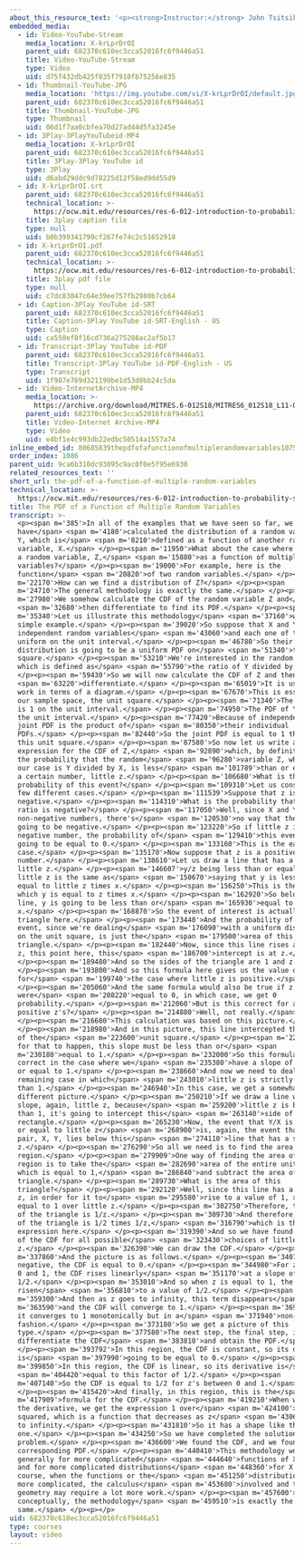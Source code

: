 ```yaml
---
about_this_resource_text: '<p><strong>Instructor:</strong> John Tsitsiklis</p>'
embedded_media:
  - id: Video-YouTube-Stream
    media_location: X-krLprDrOI
    parent_uid: 682370c610ec3cca52016fc6f9446a51
    title: Video-YouTube-Stream
    type: Video
    uid: d75f432db425f035f7910fb75256e835
  - id: Thumbnail-YouTube-JPG
    media_location: 'https://img.youtube.com/vi/X-krLprDrOI/default.jpg'
    parent_uid: 682370c610ec3cca52016fc6f9446a51
    title: Thumbnail-YouTube-JPG
    type: Thumbnail
    uid: 06d1f7aa0cbfea70d27ad44d5fa3245e
  - id: 3Play-3PlayYouTubeid-MP4
    media_location: X-krLprDrOI
    parent_uid: 682370c610ec3cca52016fc6f9446a51
    title: 3Play-3Play YouTube id
    type: 3Play
    uid: d6abd29ddc9d78225d12f58ed9dd55d9
  - id: X-krLprDrOI.srt
    parent_uid: 682370c610ec3cca52016fc6f9446a51
    technical_location: >-
      https://ocw.mit.edu/resources/res-6-012-introduction-to-probability-spring-2018/part-i-the-fundamentals/the-pdf-of-a-function-of-multiple-random-variables/X-krLprDrOI.srt
    title: 3play caption file
    type: null
    uid: b0b399341799cf267fe74c2c51652918
  - id: X-krLprDrOI.pdf
    parent_uid: 682370c610ec3cca52016fc6f9446a51
    technical_location: >-
      https://ocw.mit.edu/resources/res-6-012-introduction-to-probability-spring-2018/part-i-the-fundamentals/the-pdf-of-a-function-of-multiple-random-variables/X-krLprDrOI.pdf
    title: 3play pdf file
    type: null
    uid: c7dc83047c64e39ee757fb2980b7cb64
  - id: Caption-3Play YouTube id-SRT
    parent_uid: 682370c610ec3cca52016fc6f9446a51
    title: Caption-3Play YouTube id-SRT-English - US
    type: Caption
    uid: ca550ef8f16cd736a275286ac2af5b17
  - id: Transcript-3Play YouTube id-PDF
    parent_uid: 682370c610ec3cca52016fc6f9446a51
    title: Transcript-3Play YouTube id-PDF-English - US
    type: Transcript
    uid: 1f987e769d321199be1d53d0bb24c5da
  - id: Video-InternetArchive-MP4
    media_location: >-
      https://archive.org/download/MITRES.6-012S18/MITRES6_012S18_L11-09_300k.mp4
    parent_uid: 682370c610ec3cca52016fc6f9446a51
    title: Video-Internet Archive-MP4
    type: Video
    uid: e4bf1e4c993db22edbc50514a1557a74
inline_embed_id: 80685839thepdfofafunctionofmultiplerandomvariables10759708
order_index: 1086
parent_uid: 9ca6b310dc93095c9ac0f0e5f95e6930
related_resources_text: ''
short_url: the-pdf-of-a-function-of-multiple-random-variables
technical_location: >-
  https://ocw.mit.edu/resources/res-6-012-introduction-to-probability-spring-2018/part-i-the-fundamentals/the-pdf-of-a-function-of-multiple-random-variables
title: The PDF of a Function of Multiple Random Variables
transcript: >-
  <p><span m='385'>In all of the examples that we have seen so far, we
  have</span> <span m='4180'>calculated the distribution of a random variable,
  Y, which is</span> <span m='8210'>defined as a function of another random
  variable, X.</span> </p><p><span m='11950'>What about the case where we define
  a random variable, Z,</span> <span m='15880'>as a function of multiple random
  variables?</span> </p><p><span m='19000'>For example, here is the
  function</span> <span m='20820'>of two random variables.</span> </p><p><span
  m='22170'>How can we find a distribution of Z?</span> </p><p><span
  m='24710'>The general methodology is exactly the same.</span> </p><p><span
  m='27980'>We somehow calculate the CDF of the random variable Z and</span>
  <span m='32680'>then differentiate to find its PDF.</span> </p><p><span
  m='35340'>Let us illustrate this methodology</span> <span m='37160'>with a
  simple example.</span> </p><p><span m='39020'>So suppose that X and Y are
  independent random variables</span> <span m='43060'>and each one of them is
  uniform on the unit interval.</span> </p><p><span m='46780'>So their joint
  distribution is going to be a uniform PDF on</span> <span m='51340'>the unit
  square.</span> </p><p><span m='53210'>We're interested in the random variable,
  which is defined as</span> <span m='55790'>the ratio of Y divided by X.</span>
  </p><p><span m='59430'>So we will now calculate the CDF of Z and then</span>
  <span m='63220'>differentiate.</span> </p><p><span m='65019'>It is useful to
  work in terms of a diagram.</span> </p><p><span m='67670'>This is essentially
  our sample space, the unit square.</span> </p><p><span m='71340'>The PDF of X
  is 1 on the unit interval.</span> </p><p><span m='74950'>The PDF of Y is 1 on
  the unit interval.</span> </p><p><span m='77420'>Because of independence, the
  joint PDF is the product of</span> <span m='80350'>their individual
  PDFs.</span> </p><p><span m='82440'>So the joint PDF is equal to 1 throughout
  this unit square.</span> </p><p><span m='87580'>So now let us write an
  expression for the CDF of Z,</span> <span m='92890'>which, by definition, is
  the probability that the random</span> <span m='96280'>variable Z, which in
  our case is Y divided by X, is less</span> <span m='101789'>than or equal than
  a certain number, little z.</span> </p><p><span m='106680'>What is the
  probability of this event?</span> </p><p><span m='109310'>Let us consider a
  few different cases.</span> </p><p><span m='111539'>Suppose that z is
  negative.</span> </p><p><span m='114310'>What is the probability that this
  ratio is negative?</span> </p><p><span m='117050'>Well, since X and Y are
  non-negative numbers, there's</span> <span m='120530'>no way that the ratio is
  going to be negative.</span> </p><p><span m='123220'>So if little z is a
  negative number, the probability of</span> <span m='129410'>this event is
  going to be equal to 0.</span> </p><p><span m='133160'>This is the easier
  case.</span> </p><p><span m='135170'>Now suppose that z is a positive
  number.</span> </p><p><span m='138610'>Let us draw a line that has a slope of
  little z.</span> </p><p><span m='146607'>y/z being less than or equal to
  little z is the same as</span> <span m='150670'>saying that y is less than or
  equal to little z times x.</span> </p><p><span m='156250'>This is the line on
  which y is equal to z times x.</span> </p><p><span m='162920'>So below that
  line, y is going to be less than or</span> <span m='165930'>equal to z times
  x.</span> </p><p><span m='168870'>So the event of interest is actually this
  triangle here.</span> </p><p><span m='173440'>And the probability of this
  event, since we're dealing</span> <span m='176090'>with a uniform distribution
  on the unit square, is just the</span> <span m='179500'>area of this
  triangle.</span> </p><p><span m='182440'>Now, since this line rises at slope
  z, this point here, this</span> <span m='186700'>intercept is at z.</span>
  </p><p><span m='189480'>And so the sides of the triangle are 1 and z.</span>
  </p><p><span m='193800'>And so this formula here gives us the value of the CDF
  for</span> <span m='199740'>the case where little z is positive.</span>
  </p><p><span m='205060'>And the same formula would also be true if z also
  were</span> <span m='208220'>equal to 0, in which case, we get 0
  probability.</span> </p><p><span m='212060'>But is this correct for all
  positive z's?</span> </p><p><span m='214880'>Well, not really.</span>
  </p><p><span m='216680'>This calculation was based on this picture.</span>
  </p><p><span m='218980'>And in this picture, this line intercepted this side
  of the</span> <span m='223600'>unit square.</span> </p><p><span m='225030'>And
  for that to happen, this slope must be less than or</span> <span
  m='230180'>equal to 1.</span> </p><p><span m='232000'>So this formula is only
  correct in the case where we</span> <span m='235380'>have a slope of less than
  or equal to 1.</span> </p><p><span m='238660'>And now we need to deal with the
  remaining case in which</span> <span m='243010'>little z is strictly larger
  than 1.</span> </p><p><span m='246940'>In this case, we get a somewhat
  different picture.</span> </p><p><span m='250210'>If we draw a line with
  slope, again, little z, because</span> <span m='259200'>little z is bigger
  than 1, it's going to intercept this</span> <span m='263140'>side of the
  rectangle.</span> </p><p><span m='265230'>Now, the event that Y/X is less than
  or equal to little z</span> <span m='268900'>is, again, the event that the
  pair, X, Y, lies below this</span> <span m='274110'>line that has a slope of
  z.</span> </p><p><span m='276290'>So all we need is to find the area of this
  region.</span> </p><p><span m='279909'>One way of finding the area of this
  region is to take the</span> <span m='282690'>area of the entire unit square,
  which is equal to 1,</span> <span m='286840'>and subtract the area of this
  triangle.</span> </p><p><span m='289730'>What is the area of this
  triangle?</span> </p><p><span m='292120'>Well, since this line has a slope of
  z, in order for it to</span> <span m='295580'>rise to a value of 1, x must be
  equal to 1 over little z.</span> </p><p><span m='302750'>Therefore, this side
  of the triangle is 1/z.</span> </p><p><span m='309730'>And therefore, the area
  of the triangle is 1/2 times 1/z,</span> <span m='316790'>which is this
  expression here.</span> </p><p><span m='319390'>And so we have found the value
  of the CDF for all possible</span> <span m='323430'>choices of little
  z.</span> </p><p><span m='326390'>We can draw the CDF.</span> </p><p><span
  m='337860'>And the picture is as follows.</span> </p><p><span m='340770'>For z
  negative, the CDF is equal to 0.</span> </p><p><span m='344980'>For z between
  0 and 1, the CDF rises linearly</span> <span m='351170'>at a slope of
  1/2.</span> </p><p><span m='353010'>And so when z is equal to 1, the CDF has
  risen</span> <span m='356810'>to a value of 1/2.</span> </p><p><span
  m='359300'>And then as z goes to infinity, this term disappears</span> <span
  m='363590'>and the CDF will converge to 1.</span> </p><p><span m='369110'>So
  it converges to 1 monotonically but in a</span> <span m='371940'>non-linear
  fashion.</span> </p><p><span m='373180'>So we get a picture of this
  type.</span> </p><p><span m='377580'>The next step, the final step, is to
  differentiate the CDF</span> <span m='383810'>and obtain the PDF.</span>
  </p><p><span m='393792'>In this region, the CDF is constant, so its derivative
  is</span> <span m='397990'>going to be equal to 0.</span> </p><p><span
  m='399850'>In this region, the CDF is linear, so its derivative is</span>
  <span m='404420'>equal to this factor of 1/2.</span> </p><p><span
  m='407140'>So the CDF is equal to 1/2 for z's between 0 and 1.</span>
  </p><p><span m='415420'>And finally, in this region, this is the</span> <span
  m='417909'>formula for the CDF.</span> </p><p><span m='419210'>When we take
  the derivative, we get the expression 1 over</span> <span m='424100'>2z
  squared, which is a function that decreases as z</span> <span m='430630'>goes
  to infinity.</span> </p><p><span m='431810'>So it has a shape like this
  one.</span> </p><p><span m='434250'>So we have completed the solution to this
  problem.</span> </p><p><span m='436600'>We found the CDF, and we found the
  corresponding PDF.</span> </p><p><span m='440410'>This methodology works more
  generally for more complicated</span> <span m='444640'>functions of X and Y
  and for more complicated distributions</span> <span m='448360'>for X and Y. Of
  course, when the functions or the</span> <span m='451250'>distributions are
  more complicated, the calculus</span> <span m='453680'>involved and the
  geometry may require a lot more work.</span> </p><p><span m='457600'>But
  conceptually, the methodology</span> <span m='459510'>is exactly the
  same.</span> </p><p></p>
uid: 682370c610ec3cca52016fc6f9446a51
type: courses
layout: video
---
```


